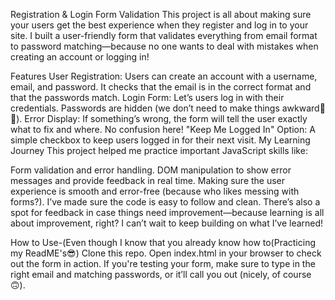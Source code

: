 Registration & Login Form Validation
This project is all about making sure your users get the best experience when they register and log in to your site. I built a user-friendly form that validates everything from email format to password matching—because no one wants to deal with mistakes when creating an account or logging in!

Features
User Registration: Users can create an account with a username, email, and password. It checks that the email is in the correct format and that the passwords match.
Login Form: Let’s users log in with their credentials. Passwords are hidden (we don’t need to make things awkward👀👀).
Error Display: If something’s wrong, the form will tell the user exactly what to fix and where. No confusion here!
"Keep Me Logged In" Option: A simple checkbox to keep users logged in for their next visit.
My Learning Journey
This project helped me practice important JavaScript skills like:

Form validation and error handling.
DOM manipulation to show error messages and provide feedback in real time.
Making sure the user experience is smooth and error-free (because who likes messing with forms?).
I’ve made sure the code is easy to follow and clean. There’s also a spot for feedback in case things need improvement—because learning is all about improvement, right? I can’t wait to keep building on what I’ve learned!

How to Use-(Even though I know that you already know how to(Practicing my ReadME's😎)
Clone this repo.
Open index.html in your browser to check out the form in action.
If you're testing your form, make sure to type in the right email and matching passwords, or it’ll call you out (nicely, of course🙃).

